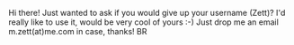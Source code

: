 Hi there!
Just wanted to ask if you would give up your username (Zett)?
I'd really like to use it, would be very cool of yours :-)
Just drop me an email m.zett(at)me.com in case, thanks!
BR
